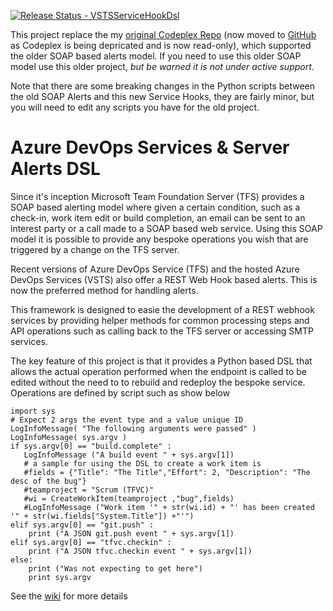 [![Release Status - VSTSServiceHookDsl](https://richardfennell.vsrm.visualstudio.com/_apis/public/Release/badge/670b3a60-2021-47ab-a88b-d76ebd888a2f/12/21)](https://richardfennell.visualstudio.com/GitHub/GitHub%20Team/_releases2?definitionId=12&view=mine&_a=releases)

This project replace the my [original Codeplex Repo](https://tfsalertsdsl.codeplex.com) (now moved to [GitHub](https://github.com/rfennell/tfsalertsdsl) as Codeplex is being depricated and is now read-only), which supported the older SOAP based alerts model. If you need to use this older SOAP model use this older project, *but be warned it is not under active support*. 

Note that there are some breaking changes in the Python scripts between the old SOAP Alerts and this new Service Hooks, they are fairly minor, but you will need to edit any scripts you have for the old project.

# Azure DevOps Services & Server Alerts DSL 

Since it's inception Microsoft Team Foundation Server (TFS) provides a SOAP based alerting model where given a certain condition, such as a check-in, work item edit or build completion, an email can be sent to an interest party or a call made to a SOAP based web service. Using this SOAP model it is possible to provide any bespoke operations you wish that are triggered by a change on the TFS server.

Recent versions of Azure DevOps Service (TFS) and the hosted Azure DevOps Services (VSTS) also offer a REST Web Hook based alerts. This is now the preferred method for handling alerts. 

This framework is designed to easie the development of a REST webhook services by providing helper methods for common processing steps and API operations such as calling back to the TFS server or accessing SMTP services.

The key feature of this project is that it provides a Python based DSL that allows the actual operation performed when the endpoint is called to be edited without the need to  to rebuild and redeploy the bespoke service. Operations are defined by script such as show below

```
import sys
# Expect 2 args the event type and a value unique ID
LogInfoMessage( "The following arguments were passed" )
LogInfoMessage( sys.argv )
if sys.argv[0] == "build.complete" :
   LogInfoMessage ("A build event " + sys.argv[1])
   # a sample for using the DSL to create a work item is
   #fields = {"Title": "The Title","Effort": 2, "Description": "The desc of the bug"}
   #teamproject = "Scrum (TFVC)"
   #wi = CreateWorkItem(teamproject ,"bug",fields)
   #LogInfoMessage ("Work item '" + str(wi.id) + "' has been created '" + str(wi.fields["System.Title"]) +"'")
elif sys.argv[0] == "git.push" : 
	print ("A JSON git.push event " + sys.argv[1])
elif sys.argv[0] == "tfvc.checkin" : 
	print ("A JSON tfvc.checkin event " + sys.argv[1])
else:
	print ("Was not expecting to get here")
	print sys.argv

 ```
See the [wiki](https://github.com/rfennell/VSTSServiceHookDsl/wiki) for more details
